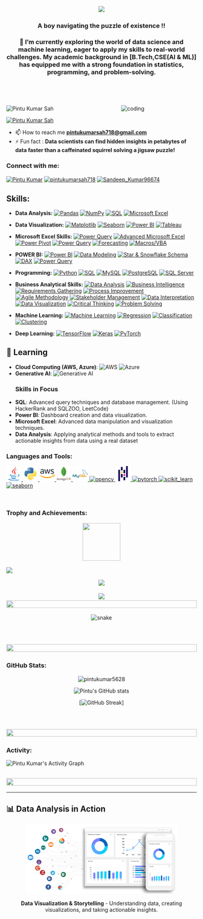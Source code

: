 <p align="center">
  <img src="https://readme-typing-svg.herokuapp.com?font=Fira+Code&Center=true&pause=1000&width=435&lines=Hello%2C+I+am+Sandeep+Kumar.+;A+Data+Science+Enthusiast+;A+Data+Analyst;Community+Contributer;">
</p>
<h3 align="center">A boy navigating the puzzle of existence !!</h3>
<h3 align="center">🔭 I’m currently exploring the world of data science and machine learning, eager to apply my skills to real-world challenges. My academic background in [B.Tech,CSE(AI & ML)] has equipped me with a strong foundation in statistics, programming, and problem-solving.</h3><br>
<p>&nbsp;</p>

<p>
  <img align="right" alt="coding" width="200" src="https://media.giphy.com/media/LaVp0AyqR5bGsC5Cbm/giphy.gif">
</p>
<p align="left"> <img src="https://komarev.com/ghpvc/?username=pintukumar5628&label=Visitors&color=5cc0ff&style=plastic" alt="Pintu Kumar Sah" /> </p>
<p align="left"> <a href="https://Instagram.com/pintu_gupta_147" target="blank"><img src="https://img.shields.io/badge/Follow-%40pintu_gupta_147-%23E4405F?style=for-the-badge&logo=instagram" alt="Pintu Kumar Sah" /></a> </p>

-  📫 How to reach me **pintukumarsah718@gmail.com**
- ⚡ Fun fact : **Data scientists can find hidden insights in petabytes of data faster than a caffeinated squirrel solving a jigsaw puzzle!**
<h3 align="left">Connect with me:</h3>
<p align="left">
<a href="https://www.linkedin.com/in/pintu-kumar-sah-488a1b222/" target="blank"><img align="center" src="https://raw.githubusercontent.com/rahuldkjain/github-profile-readme-generator/master/src/images/icons/Social/linked-in-alt.svg" alt="Pintu Kumar" height="30" width="40" /></a>
<a href="https://https://www.hackerrank.com/profile/pintukumarsah718?hr_r=1" target="blank"><img align="center" src="https://tse2.mm.bing.net/th?id=OIP.SP5AjgaqCwsd1UVtScTD5gHaHa&pid=Api&P=0&h=180" alt="pintukumarsah718" height="30" width="40" /></a>
<a href="https://leetcode.com/u/pintukumarsah718/" target="blank"><img align="center" src="https://tse4.mm.bing.net/th?id=OIP.DENauUixUf2DS-VfgKCXlAHaD2&pid=Api&P=0&h=180" alt="Sandeep_Kumar96674" height="30" width="40" /></a>
</p>

## Skills:
- **Data Analysis:** 
  [![Pandas](https://img.shields.io/badge/-Pandas-black)](https://github.com/ParimalA24-DS)
  [![NumPy](https://img.shields.io/badge/-NumPy-lightgrey)](https://github.com/ParimalA24-DS)
  [![SQL](https://img.shields.io/badge/-SQL-red)](https://github.com/ParimalA24-DS)
  [![Microsoft Excel](https://img.shields.io/badge/-Excel-green)](https://github.com/ParimalA24-DS)
  
- **Data Visualization:** 
  [![Matplotlib](https://img.shields.io/badge/-Matplotlib-blueviolet)](https://github.com/ParimalA24-DS)
  [![Seaborn](https://img.shields.io/badge/-Seaborn-9cf)](https://github.com/ParimalA24-DS)
  [![Power BI](https://img.shields.io/badge/-Power%20BI-yellow)](https://github.com/ParimalA24-DS)
  [![Tableau](https://img.shields.io/badge/-Tableau-ff69b4)](https://github.com/ParimalA24-DS)
  
- **Microsoft Excel Skills:**
[![Power Query](https://img.shields.io/badge/-Power%20Query-green)](https://github.com/ParimalA24-DS)
[![Advanced Microsoft Excel](https://img.shields.io/badge/-Advanced%20Microsoft%20Excel-blue)](https://github.com/ParimalA24-DS)
[![Power Pivot](https://img.shields.io/badge/-Power%20Pivot-orange)](https://github.com/ParimalA24-DS)
[![Power Query](https://img.shields.io/badge/-Power%20Query-red)](https://github.com/ParimalA24-DS)
[![Forecasting](https://img.shields.io/badge/-Forecasting-purple)](https://github.com/ParimalA24-DS)
[![Macros/VBA](https://img.shields.io/badge/-Macros%20%26%20VBA-red)](https://github.com/ParimalA24-DS)
- **POWER BI:**
[![Power BI](https://img.shields.io/badge/-Power%20BI-yellow)](https://github.com/ParimalA24-DS)
[![Data Modeling](https://img.shields.io/badge/-Data%20Modeling-blue)](https://github.com/ParimalA24-DS)
[![Star & Snowflake Schema](https://img.shields.io/badge/-Star%20&%20Snowflake%20Schema-purple)](https://github.com/ParimalA24-DS)
[![DAX](https://img.shields.io/badge/-DAX-red)](https://github.com/ParimalA24-DS)
[![Power Query](https://img.shields.io/badge/-Power%20Query-green)](https://github.com/ParimalA24-DS)

- **Programming:** 
  [![Python](https://img.shields.io/badge/-Python-yellowgreen)](https://github.com/ParimalA24-DS)
  [![SQL](https://img.shields.io/badge/-MySQL-blue)](https://github.com/ParimalA24-DS)
  [![MySQL](https://img.shields.io/badge/-MySQL-blue)](https://github.com/ParimalA24-DS)
  [![PostgreSQL](https://img.shields.io/badge/-PostgreSQL-336791)](https://github.com/ParimalA24-DS)
  [![SQL Server](https://img.shields.io/badge/-SQL%20Server-CC2927)](https://github.com/ParimalA24-DS)
  
- **Business Analytical Skills:**
[![Data Analysis](https://img.shields.io/badge/-Data%20Analysis-blue)](https://github.com/ParimalA24-DS)
[![Business Intelligence](https://img.shields.io/badge/-Business%20Intelligence-green)](https://github.com/ParimalA24-DS)
[![Requirements Gathering](https://img.shields.io/badge/-Requirements%20Gathering-orange)](https://github.com/ParimalA24-DS)
[![Process Improvement](https://img.shields.io/badge/-Process%20Improvement-red)](https://github.com/ParimalA24-DS)
[![Agile Methodology](https://img.shields.io/badge/-Agile%20Methodology-lightgrey)](https://github.com/ParimalA24-DS)
[![Stakeholder Management](https://img.shields.io/badge/-Stakeholder%20Management-blue)](https://github.com/ParimalA24-DS)
[![Data Interpretation](https://img.shields.io/badge/-Data%20Interpretation-orange)](https://github.com/ParimalA24-DS)
[![Data Visualization](https://img.shields.io/badge/-Data%20Visualization-purple)](https://github.com/ParimalA24-DS)
[![Critical Thinking](https://img.shields.io/badge/-Critical%20Thinking-yellow)](https://github.com/ParimalA24-DS)
[![Problem Solving](https://img.shields.io/badge/-Problem%20Solving-red)](https://github.com/ParimalA24-DS)

- **Machine Learning:** 
  [![Machine Learning](https://img.shields.io/badge/-Machine%20Learning-brightgreen)](https://github.com/ParimalA24-DS)
  [![Regression](https://img.shields.io/badge/-Regression-orange)](https://github.com/ParimalA24-DS)
  [![Classification](https://img.shields.io/badge/-Classification-yellow)](https://github.com/ParimalA24-DS)
  [![Clustering](https://img.shields.io/badge/-Clustering-blue)](https://github.com/ParimalA24-DS)
  
- **Deep Learning:** 
  [![TensorFlow](https://img.shields.io/badge/-TensorFlow-orange)](https://github.com/ParimalA24-DS)
  [![Keras](https://img.shields.io/badge/-Keras-red)](https://github.com/ParimalA24-DS)
  [![PyTorch](https://img.shields.io/badge/-PyTorch-lightgrey)](https://github.com/ParimalA24-DS)
  

## 🌱 Learning
- **Cloud Computing (AWS, Azure)**:
  ![AWS](https://img.shields.io/badge/-AWS-orange)
  ![Azure](https://img.shields.io/badge/-Azure-blue)
- **Generative AI**:
  ![Generative AI](https://img.shields.io/badge/-Generative%20AI-blueviolet)
  ### Skills in Focus
- **SQL**: Advanced query techniques and database management. (Using HackerRank and SQLZOO, LeetCode)
- **Power BI**: Dashboard creation and data visualization.
- **Microsoft Excel**: Advanced data manipulation and visualization techniques.
- **Data Analysis**: Applying analytical methods and tools to extract actionable insights from data using a real dataset 

<h3 align="left">Languages and Tools:</h3>
<p align="left">
<a href="https://www.java.com" target="_blank" rel="noreferrer"> <img src="https://raw.githubusercontent.com/devicons/devicon/master/icons/java/java-original.svg" alt="java" width="40" height="40"/> </a> <a href="https://www.python.org" target="_blank" rel="noreferrer"> <img src="https://raw.githubusercontent.com/devicons/devicon/master/icons/python/python-original.svg" alt="python" width="40" height="40"/> </a>
<a href="https://aws.amazon.com" target="_blank" rel="noreferrer"> <img src="https://raw.githubusercontent.com/devicons/devicon/master/icons/amazonwebservices/amazonwebservices-original-wordmark.svg" alt="aws" width="40" height="40"/> </a>
<a href="https://www.mongodb.com/" target="_blank" rel="noreferrer"> <img src="https://raw.githubusercontent.com/devicons/devicon/master/icons/mongodb/mongodb-original-wordmark.svg" alt="mongodb" width="40" height="40"/> </a> <a href="https://www.mysql.com/" target="_blank" rel="noreferrer"> <img src="https://raw.githubusercontent.com/devicons/devicon/master/icons/mysql/mysql-original-wordmark.svg" alt="mysql" width="40" height="40"/> </a>
<a href="https://opencv.org/" target="_blank" rel="noreferrer"> <img src="https://www.vectorlogo.zone/logos/opencv/opencv-icon.svg" alt="opencv" width="40" height="40"/> </a> <a href="https://pandas.pydata.org/" target="_blank" rel="noreferrer"> <img src="https://raw.githubusercontent.com/devicons/devicon/2ae2a900d2f041da66e950e4d48052658d850630/icons/pandas/pandas-original.svg" alt="pandas" width="40" height="40"/> 
</a> <a href="https://pytorch.org/" target="_blank" rel="noreferrer"> <img src="https://www.vectorlogo.zone/logos/pytorch/pytorch-icon.svg" alt="pytorch" width="40" height="40"/> </a> <a href="https://scikit-learn.org/" target="_blank" rel="noreferrer"> <img src="https://upload.wikimedia.org/wikipedia/commons/0/05/Scikit_learn_logo_small.svg" alt="scikit_learn" width="40" height="40"/> </a> <a href="https://seaborn.pydata.org/" target="_blank" rel="noreferrer"> <img src="https://seaborn.pydata.org/_images/logo-mark-lightbg.svg" alt="seaborn" width="40" height="40"/> </a> 
</p>

<p>&nbsp;</p>

<h3 align="left">Trophy and Achievements:</h3>

<p align="center">
<img src="https://media.tenor.com/0ENB5HuTH0gAAAAi/trophy-beker.gif"  width="100px" height="100px"></p>

![](https://github-profile-trophy.vercel.app/?username=pintukumar5628&theme=radical&no-frame=false&no-bg=true&margin-w=4)
<div align="center">
  
<img src="https://github-profile-trophy.vercel.app/?username=pintukumar5628&theme=matrix&no-bg=true&no-frame=true&row=1&column=4&title=MultiLanguage,Commits,PullRequest,Reviews">
 </div>
<br>
<div align="center">
<img src="https://github-profile-trophy.vercel.app/?username=pintukumar5628&theme=matrix&no-bg=true&no-frame=true&row=1&column=4&title=Repositories,Organizations,Stars,Followers">
 </div>
<img src="https://i.imgur.com/dBaSKWF.gif" height="20" width="100%">

<p align="center">
 <img width="1000" src="github-snake.svg" alt="snake"/>
</p>


 <br><br>

<img src="https://i.imgur.com/dBaSKWF.gif" height="20" width="100%">

<h3 align="left">GitHub Stats:</h3>
<div align="center">
 <p><img align="center" src="https://github-readme-stats.vercel.app/api/top-langs?username=pintukumar5628&show_icons=true&locale=en&layout=compact" alt="pintukumar5628" /></p>

![Pintu's GitHub stats](https://github-readme-stats.vercel.app/api?username=pintukumar5628\&theme=midnight-purple\&show_icons=true\&show=reviews,prs_merged,prs_merged_percentage\&hide=contribs,issues)

[![GitHub Streak](https://streak-stats.demolab.com?user=pintukumar5628&theme=radical)]

</div>

<br><br>

<img src="https://i.imgur.com/dBaSKWF.gif" height="20" width="100%">

<h3 align="left">Activity:</h3>

![Pintu Kumar's Activity Graph](https://github-readme-activity-graph.vercel.app/graph?username=pintukumar5628&custom_title=Pintu's%20GitHub%20Activity%20Graph&bg_color=0D1117&color=7F3FBF&line=7F3FBF&point=7F3FBF&area_color=FFFFFF&title_color=FFFFFF&area=true)
<br><br>

<img src="https://i.imgur.com/dBaSKWF.gif" height="20" width="100%">

---
## 📊 Data Analysis in Action

<p align="center">
    <img src="https://github.com/ParimalA24-DS/ParimalA24-DS/blob/main/DSPROFILEIMAGES/31.gif" alt="Data Analyst GIF" width="400" />
</p>

<p align="center">
    <strong>Data Visualization & Storytelling</strong> - Understanding data, creating visualizations, and taking actionable insights.
</p>

